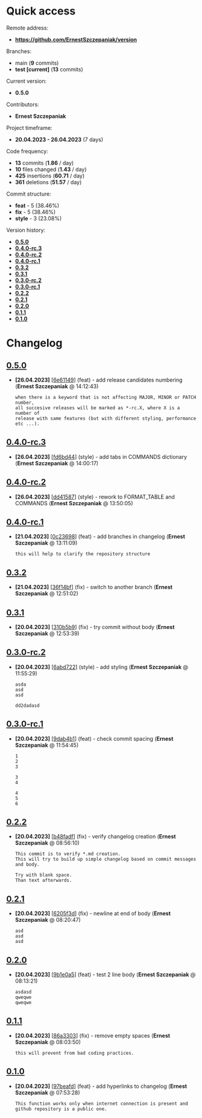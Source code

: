 # Quick access
Remote address:
* **https://github.com/ErnestSzczepaniak/version**

Branches:
* main (**9** commits)
* **test [current]** (**13** commits)

Current version:
* **0.5.0**

Contributors:
* **Ernest Szczepaniak**

Project timeframe:
* **20.04.2023 - 26.04.2023** (7 days)

Code frequency:
* **13** commits (**1.86** / day)
* **10** files changed (**1.43** / day)
* **425** insertions (**60.71** / day)
* **361** deletions (**51.57** / day)

Commit structure:
* **feat** - 5 (38.46%)
* **fix** - 5 (38.46%)
* **style** - 3 (23.08%)

Version history:
* [**0.5.0**](#050)
* [**0.4.0-rc.3**](#040-rc3)
* [**0.4.0-rc.2**](#040-rc2)
* [**0.4.0-rc.1**](#040-rc1)
* [**0.3.2**](#032)
* [**0.3.1**](#031)
* [**0.3.0-rc.2**](#030-rc2)
* [**0.3.0-rc.1**](#030-rc1)
* [**0.2.2**](#022)
* [**0.2.1**](#021)
* [**0.2.0**](#020)
* [**0.1.1**](#011)
* [**0.1.0**](#010)

# Changelog
## **[0.5.0](https://github.com/ErnestSzczepaniak/version/tree/6e61149)**
* **[26.04.2023]** [[6e61149](https://github.com/ErnestSzczepaniak/version/commit/6e61149)] (feat) - add release candidates numbering (**Ernest Szczepaniak** @ 14:12:43)

   ```
   when there is a keyword that is not affecting MAJOR, MINOR or PATCH number,
   all succesive releases will be marked as *-rc.X, where X is a number of
   release with same features (but with different styling, performance etc ...).
   ```

## **[0.4.0-rc.3](https://github.com/ErnestSzczepaniak/version/tree/fd6bd44)**
* **[26.04.2023]** [[fd6bd44](https://github.com/ErnestSzczepaniak/version/commit/fd6bd44)] (style) - add tabs in COMMANDS dictionary (**Ernest Szczepaniak** @ 14:00:17)
## **[0.4.0-rc.2](https://github.com/ErnestSzczepaniak/version/tree/dd41587)**
* **[26.04.2023]** [[dd41587](https://github.com/ErnestSzczepaniak/version/commit/dd41587)] (style) - rework to FORMAT_TABLE and COMMANDS (**Ernest Szczepaniak** @ 13:50:05)
## **[0.4.0-rc.1](https://github.com/ErnestSzczepaniak/version/tree/0c23698)**
* **[21.04.2023]** [[0c23698](https://github.com/ErnestSzczepaniak/version/commit/0c23698)] (feat) - add branches in changelog (**Ernest Szczepaniak** @ 13:11:09)

   ```
   this will help to clarify the repository structure
   ```

## **[0.3.2](https://github.com/ErnestSzczepaniak/version/tree/36f14bf)**
* **[21.04.2023]** [[36f14bf](https://github.com/ErnestSzczepaniak/version/commit/36f14bf)] (fix) - switch to another branch (**Ernest Szczepaniak** @ 12:51:02)
## **[0.3.1](https://github.com/ErnestSzczepaniak/version/tree/310b5b9)**
* **[20.04.2023]** [[310b5b9](https://github.com/ErnestSzczepaniak/version/commit/310b5b9)] (fix) - try commit without body (**Ernest Szczepaniak** @ 12:53:39)
## **[0.3.0-rc.2](https://github.com/ErnestSzczepaniak/version/tree/6abd722)**
* **[20.04.2023]** [[6abd722](https://github.com/ErnestSzczepaniak/version/commit/6abd722)] (style) - add styling (**Ernest Szczepaniak** @ 11:55:29)

   ```
   asda
   asd
   asd
   
   dd2dadasd
   ```

## **[0.3.0-rc.1](https://github.com/ErnestSzczepaniak/version/tree/9dab4b1)**
* **[20.04.2023]** [[9dab4b1](https://github.com/ErnestSzczepaniak/version/commit/9dab4b1)] (feat) - check commit spacing (**Ernest Szczepaniak** @ 11:54:45)

   ```
   1
   2
   3
   
   3
   4
   
   4
   5
   6
   ```

## **[0.2.2](https://github.com/ErnestSzczepaniak/version/tree/b48fadf)**
* **[20.04.2023]** [[b48fadf](https://github.com/ErnestSzczepaniak/version/commit/b48fadf)] (fix) - verify changelog creation (**Ernest Szczepaniak** @ 08:56:10)

   ```
   This commit is to verify *.md creation.
   This will try to build up simple changelog based on commit messages and body.
   
   Try with blank space.
   Than text afterwards.
   ```

## **[0.2.1](https://github.com/ErnestSzczepaniak/version/tree/6205f3d)**
* **[20.04.2023]** [[6205f3d](https://github.com/ErnestSzczepaniak/version/commit/6205f3d)] (fix) - newline at end of body (**Ernest Szczepaniak** @ 08:20:47)

   ```
   asd
   asd
   asd
   ```

## **[0.2.0](https://github.com/ErnestSzczepaniak/version/tree/9b1e0a5)**
* **[20.04.2023]** [[9b1e0a5](https://github.com/ErnestSzczepaniak/version/commit/9b1e0a5)] (feat) - test 2 line body (**Ernest Szczepaniak** @ 08:13:21)

   ```
   asdasd
   qweqwe
   qweqwe
   ```

## **[0.1.1](https://github.com/ErnestSzczepaniak/version/tree/86a3303)**
* **[20.04.2023]** [[86a3303](https://github.com/ErnestSzczepaniak/version/commit/86a3303)] (fix) - remove empty spaces (**Ernest Szczepaniak** @ 08:03:50)

   ```
   this will prevent from bad coding practices.
   ```

## **[0.1.0](https://github.com/ErnestSzczepaniak/version/tree/97beafd)**
* **[20.04.2023]** [[97beafd](https://github.com/ErnestSzczepaniak/version/commit/97beafd)] (feat) - add hyperlinks to changelog (**Ernest Szczepaniak** @ 07:53:28)

   ```
   This function works only when internet connection is present and github repository is a public one.
   ```

